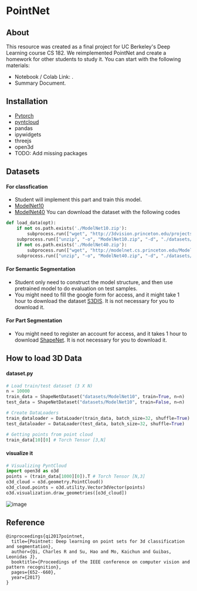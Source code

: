 # PointNet
## About
This resource was created as a final project for UC Berkeley's Deep Learning course CS 182. We reimplemented PointNet and create a homework for other students to study it. You can start with the following materials: 
- Notebook / Colab Link: .
- Summary Document.

## Installation
- [Pytorch](https://pytorch.org/get-started/locally/)
- [pyntcloud](https://pyntcloud.readthedocs.io/en/latest/installation.html)
- pandas
- ipywidgets
- threejs
- open3d
- TODO: Add missing packages

## Datasets
#### For classfication
- Student will implement this part and train this model.
- [ModelNet10](http://3dvision.princeton.edu/projects/2014/3DShapeNets/ModelNet10.zip)
- [ModelNet40](http://modelnet.cs.princeton.edu/ModelNet40.zip)
You can download the dataset with the following codes
```python
def load_data(opt):
    if not os.path.exists('./ModelNet10.zip'):
        subprocess.run(["wget", "http://3dvision.princeton.edu/projects/2014/3DShapeNets/ModelNet10.zip"])
    subprocess.run(["unzip", "-o", "ModelNet10.zip", "-d", "./datasets/"])
    if not os.path.exists('./ModelNet40.zip'):
        subprocess.run(["wget", "http://modelnet.cs.princeton.edu/ModelNet40.zip"])
    subprocess.run(["unzip", "-o", "ModelNet40.zip", "-d", "./datasets/"])
```

#### For Semantic Segmentation
- Student only need to construct the model structure, and then use pretrained model to do evaluation on test samples.
- You might need to fill the google form for access, and it might take 1 hour to download the dataset [S3DIS](http://buildingparser.stanford.edu/dataset.html). It is not necessary for you to download it.

#### For Part Segmentation
- You might need to register an account for access, and it takes 1 hour to download [ShapeNet](https://shapenet.org/download/shapenetcore). It is not necessary for you to download it.

## How to load 3D Data
#### **dataset.py**
```python
# Load train/test dataset (3 X N)
n = 10000
train_data = ShapeNetDataset("datasets/ModelNet10", train=True, n=n)
test_data = ShapeNetDataset("datasets/ModelNet10", train=False, n=n)

# Create DataLoaders
train_dataloader = DataLoader(train_data, batch_size=32, shuffle=True)
test_dataloader = DataLoader(test_data, batch_size=32, shuffle=True)

# Getting points from point cloud
train_data[10][0] # Torch Tensor [3,N]
```

#### visualize it
```python
# Visualizing PyntCloud
import open3d as o3d
points = (train_data[1000][0]).T # Torch Tensor [N,3]
o3d_cloud = o3d.geometry.PointCloud()
o3d_cloud.points = o3d.utility.Vector3dVector(points)
o3d.visualization.draw_geometries([o3d_cloud])
```
![image](https://user-images.githubusercontent.com/106426767/235564933-aa714f97-18fc-4372-b94e-b3c885b37e85.png)


## Reference
```
@inproceedings{qi2017pointnet,
  title={Pointnet: Deep learning on point sets for 3d classification and segmentation},
  author={Qi, Charles R and Su, Hao and Mo, Kaichun and Guibas, Leonidas J},
  booktitle={Proceedings of the IEEE conference on computer vision and pattern recognition},
  pages={652--660},
  year={2017}
}
```
